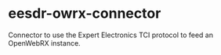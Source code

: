 # eesdr-owrx-connector
Connector to use the Expert Electronics TCI protocol to feed an OpenWebRX instance.
